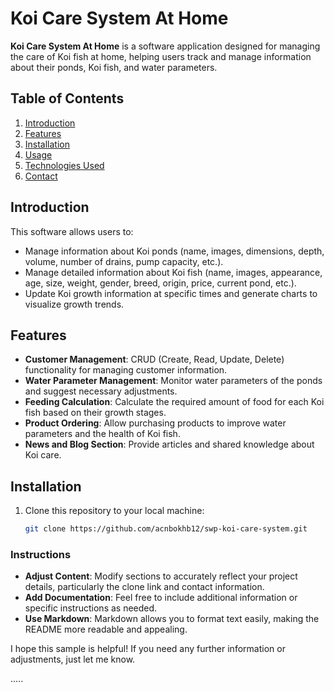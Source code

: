 # Koi Care System At Home 
**Koi Care System At Home** is a software application designed for managing the care of Koi fish at home, helping users track and manage information about their ponds, Koi fish, and water parameters.

## Table of Contents
1. [Introduction](#introduction)
2. [Features](#features)
3. [Installation](#installation)
4. [Usage](#usage)
5. [Technologies Used](#technologies-used)
6. [Contact](#contact)

## Introduction
This software allows users to:
- Manage information about Koi ponds (name, images, dimensions, depth, volume, number of drains, pump capacity, etc.).
- Manage detailed information about Koi fish (name, images, appearance, age, size, weight, gender, breed, origin, price, current pond, etc.).
- Update Koi growth information at specific times and generate charts to visualize growth trends.

## Features
- **Customer Management**: CRUD (Create, Read, Update, Delete) functionality for managing customer information.
- **Water Parameter Management**: Monitor water parameters of the ponds and suggest necessary adjustments.
- **Feeding Calculation**: Calculate the required amount of food for each Koi fish based on their growth stages.
- **Product Ordering**: Allow purchasing products to improve water parameters and the health of Koi fish.
- **News and Blog Section**: Provide articles and shared knowledge about Koi care.

## Installation
1. Clone this repository to your local machine:
   ```bash
   git clone https://github.com/acnbokhb12/swp-koi-care-system.git

### Instructions
- **Adjust Content**: Modify sections to accurately reflect your project details, particularly the clone link and contact information.
- **Add Documentation**: Feel free to include additional information or specific instructions as needed.
- **Use Markdown**: Markdown allows you to format text easily, making the README more readable and appealing.

I hope this sample is helpful! If you need any further information or adjustments, just let me know.   

..... 